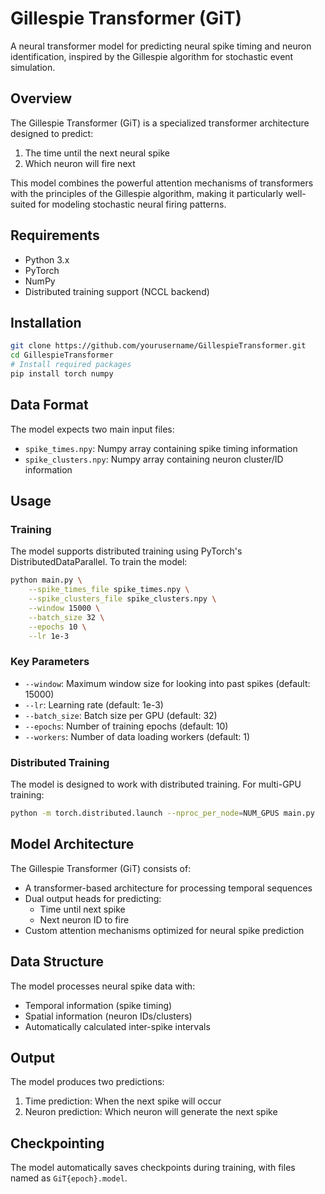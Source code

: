 # Gillespie Transformer (GiT)

A neural transformer model for predicting neural spike timing and neuron identification, inspired by the Gillespie algorithm for stochastic event simulation.

## Overview

The Gillespie Transformer (GiT) is a specialized transformer architecture designed to predict:
1. The time until the next neural spike
2. Which neuron will fire next

This model combines the powerful attention mechanisms of transformers with the principles of the Gillespie algorithm, making it particularly well-suited for modeling stochastic neural firing patterns.

## Requirements

- Python 3.x
- PyTorch
- NumPy
- Distributed training support (NCCL backend)

## Installation

```bash
git clone https://github.com/yourusername/GillespieTransformer.git
cd GillespieTransformer
# Install required packages
pip install torch numpy
```

## Data Format

The model expects two main input files:
- `spike_times.npy`: Numpy array containing spike timing information
- `spike_clusters.npy`: Numpy array containing neuron cluster/ID information

## Usage

### Training

The model supports distributed training using PyTorch's DistributedDataParallel. To train the model:

```bash
python main.py \
    --spike_times_file spike_times.npy \
    --spike_clusters_file spike_clusters.npy \
    --window 15000 \
    --batch_size 32 \
    --epochs 10 \
    --lr 1e-3
```

### Key Parameters

- `--window`: Maximum window size for looking into past spikes (default: 15000)
- `--lr`: Learning rate (default: 1e-3)
- `--batch_size`: Batch size per GPU (default: 32)
- `--epochs`: Number of training epochs (default: 10)
- `--workers`: Number of data loading workers (default: 1)

### Distributed Training

The model is designed to work with distributed training. For multi-GPU training:

```bash
python -m torch.distributed.launch --nproc_per_node=NUM_GPUS main.py
```

## Model Architecture

The Gillespie Transformer (GiT) consists of:
- A transformer-based architecture for processing temporal sequences
- Dual output heads for predicting:
  - Time until next spike
  - Next neuron ID to fire
- Custom attention mechanisms optimized for neural spike prediction

## Data Structure

The model processes neural spike data with:
- Temporal information (spike timing)
- Spatial information (neuron IDs/clusters)
- Automatically calculated inter-spike intervals

## Output

The model produces two predictions:
1. Time prediction: When the next spike will occur
2. Neuron prediction: Which neuron will generate the next spike

## Checkpointing

The model automatically saves checkpoints during training, with files named as `GiT{epoch}.model`.


